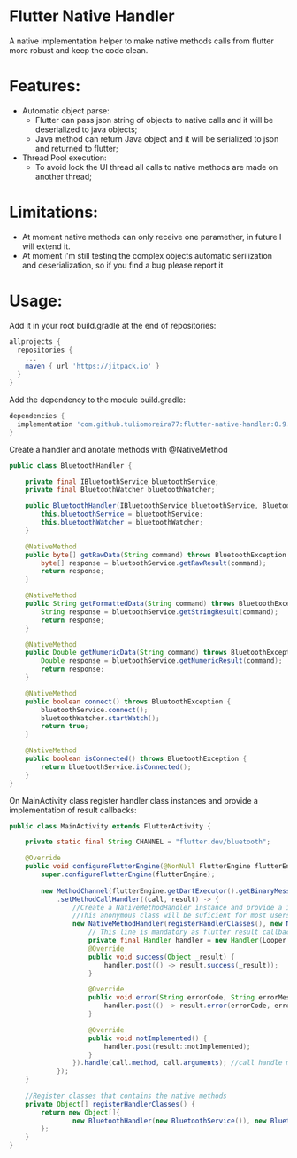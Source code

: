 # Flutter Native Handler
A native implementation helper to make native methods calls from flutter more robust and keep the code clean.

# Features:
* Automatic object parse: 
  * Flutter can pass json string of objects to native calls and it will be deserialized to java objects;
  * Java method can return Java object and it will be serialized to json and returned to flutter;
* Thread Pool execution:
  * To avoid lock the UI thread all calls to native methods are made on another thread;

# Limitations:
* At moment native methods can only receive one paramether, in future I will extend it.
* At moment i'm still testing the complex objects automatic serilization and deserialization, so if you find a bug please report it

# Usage:
Add it in your root build.gradle at the end of repositories:
```gradle
allprojects {
  repositories {
    ...
    maven { url 'https://jitpack.io' }
  }
}
```

Add the dependency to the module build.gradle:
```gradle
dependencies {
  implementation 'com.github.tuliomoreira77:flutter-native-handler:0.9.5'
}
```

Create a handler and anotate methods with @NativeMethod
```java
public class BluetoothHandler {

    private final IBluetoothService bluetoothService;
    private final BluetoothWatcher bluetoothWatcher;

    public BluetoothHandler(IBluetoothService bluetoothService, BluetoothWatcher bluetoothWatcher) {
        this.bluetoothService = bluetoothService;
        this.bluetoothWatcher = bluetoothWatcher;
    }

    @NativeMethod
    public byte[] getRawData(String command) throws BluetoothException {
        byte[] response = bluetoothService.getRawResult(command);
        return response;
    }

    @NativeMethod
    public String getFormattedData(String command) throws BluetoothException {
        String response = bluetoothService.getStringResult(command);
        return response;
    }

    @NativeMethod
    public Double getNumericData(String command) throws BluetoothException {
        Double response = bluetoothService.getNumericResult(command);
        return response;
    }

    @NativeMethod
    public boolean connect() throws BluetoothException {
        bluetoothService.connect();
        bluetoothWatcher.startWatch();
        return true;
    }

    @NativeMethod
    public boolean isConnected() throws BluetoothException {
        return bluetoothService.isConnected();
    }
}
```

On MainActivity class register handler class instances and provide a implementation of result callbacks:
```Java
public class MainActivity extends FlutterActivity {

    private static final String CHANNEL = "flutter.dev/bluetooth";

    @Override
    public void configureFlutterEngine(@NonNull FlutterEngine flutterEngine) {
        super.configureFlutterEngine(flutterEngine);
       
        new MethodChannel(flutterEngine.getDartExecutor().getBinaryMessenger(), CHANNEL)
            .setMethodCallHandler((call, result) -> {
                //Create a NativeMethodHandler instance and provide a implementation to NativeHandlerResult 
                //This anonymous class will be suficient for most users, but you can provide your own implementation
                new NativeMethodHandler(registerHandlerClasses(), new NativeHandlerResult() {
                    // This line is mandatory as flutter result callbacks need to execute on UI Thread
                    private final Handler handler = new Handler(Looper.getMainLooper()); 
                    @Override
                    public void success(Object _result) {
                        handler.post(() -> result.success(_result));
                    }

                    @Override
                    public void error(String errorCode, String errorMessage, Object errorDetails) {
                        handler.post(() -> result.error(errorCode, errorMessage, errorDetails));
                    }

                    @Override
                    public void notImplemented() {
                        handler.post(result::notImplemented);
                    }
                }).handle(call.method, call.arguments); //call handle method passing the funcion name and the arguments
            });
    }
    
    //Register classes that contains the native methods
    private Object[] registerHandlerClasses() {
        return new Object[]{
                new BluetoothHandler(new BluetoothService()), new BluetoothWatcher())),
        };
    }
}
```
